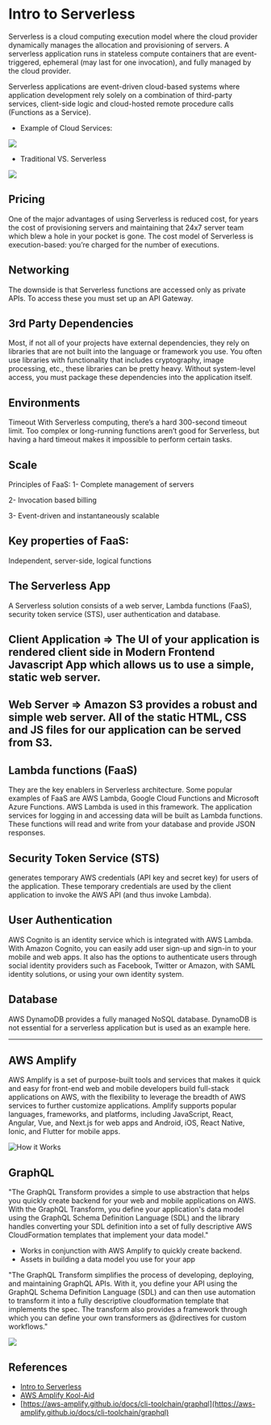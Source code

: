 # Intro to Serverless

Serverless is a cloud computing execution model where the cloud provider dynamically manages the allocation and provisioning of servers. A serverless application runs in stateless compute containers that are event-triggered, ephemeral (may last for one invocation), and fully managed by the cloud provider.

Serverless applications are event-driven cloud-based systems where application development rely solely on a combination of third-party services, client-side logic and cloud-hosted remote procedure calls (Functions as a Service).

- Example of Cloud Services:

![](https://hackernoon.com/hn-images/1*t4O4UXpdG68MQboNKC6bBw.jpeg)

- Traditional VS. Serverless

![](https://hackernoon.com/hn-images/1*x_v5NRC3TTMt1MaYl1gMUg.jpeg)

## Pricing

One of the major advantages of using Serverless is reduced cost, for years the cost of provisioning servers and maintaining that 24x7 server team which blew a hole in your pocket is gone. The cost model of Serverless is execution-based: you’re charged for the number of executions.

## Networking

The downside is that Serverless functions are accessed only as private APIs. To access these you must set up an API Gateway.

## 3rd Party Dependencies

Most, if not all of your projects have external dependencies, they rely on libraries that are not built into the language or framework you use. You often use libraries with functionality that includes cryptography, image processing, etc., these libraries can be pretty heavy. Without system-level access, you must package these dependencies into the application itself.

## Environments

Timeout
With Serverless computing, there’s a hard 300-second timeout limit. Too complex or long-running functions aren’t good for Serverless, but having a hard timeout makes it impossible to perform certain tasks.

## Scale

Principles of FaaS:
1- Complete management of servers

2- Invocation based billing

3- Event-driven and instantaneously scalable

## Key properties of FaaS:

Independent, server-side, logical functions

## The Serverless App

A Serverless solution consists of a web server, Lambda functions (FaaS), security token service (STS), user authentication and database.

## Client Application => The UI of your application is rendered client side in Modern Frontend Javascript App which allows us to use a simple, static web server.

## Web Server => Amazon S3 provides a robust and simple web server. All of the static HTML, CSS and JS files for our application can be served from S3.

## Lambda functions (FaaS)

They are the key enablers in Serverless architecture. Some popular examples of FaaS are AWS Lambda, Google Cloud Functions and Microsoft Azure Functions. AWS Lambda is used in this framework. The application services for logging in and accessing data will be built as Lambda functions. These functions will read and write from your database and provide JSON responses.

## Security Token Service (STS)

generates temporary AWS credentials (API key and secret key) for users of the application. These temporary credentials are used by the client application to invoke the AWS API (and thus invoke Lambda).

## User Authentication

AWS Cognito is an identity service which is integrated with AWS Lambda. With Amazon Cognito, you can easily add user sign-up and sign-in to your mobile and web apps. It also has the options to authenticate users through social identity providers such as Facebook, Twitter or Amazon, with SAML identity solutions, or using your own identity system.

## Database

AWS DynamoDB provides a fully managed NoSQL database. DynamoDB is not essential for a serverless application but is used as an example here.

---

## AWS Amplify

AWS Amplify is a set of purpose-built tools and services that makes it quick and easy for front-end web and mobile developers build full-stack applications on AWS, with the flexibility to leverage the breadth of AWS services to further customize applications. Amplify supports popular languages, frameworks, and platforms, including JavaScript, React, Angular, Vue, and Next.js for web apps and Android, iOS, React Native, Ionic, and Flutter for mobile apps.

![How it Works](<https://d1.awsstatic.com/AWS%20Amplify/Features/product-page-diagram_Amplify_How-it-works_Develop%402x%20(1).86135eef1e1961cf5cc41fba8c1a5fc46bf38cf2.png>)

## GraphQL

"The GraphQL Transform provides a simple to use abstraction that helps you quickly create backend for your web and mobile applications on AWS. With the GraphQL Transform, you define your application's data model using the GraphQL Schema Definition Language (SDL) and the library handles converting your SDL definition into a set of fully descriptive AWS CloudFormation templates that implement your data model."

- Works in conjunction with AWS Amplify to quickly create backend.
- Assets in building a data model you use for your app

"The GraphQL Transform simplifies the process of developing, deploying, and maintaining GraphQL APIs. With it, you define your API using the GraphQL Schema Definition Language (SDL) and can then use automation to transform it into a fully descriptive cloudformation template that implements the spec. The transform also provides a framework through which you can define your own transformers as @directives for custom workflows."

![](https://miro.medium.com/max/4000/1*feOd6UwyHF71rRmRtj_B7g.png)

## References

- [Intro to Serverless](https://hackernoon.com/what-is-serverless-architecture-what-are-its-pros-and-cons-cc4b804022e9)
- [AWS Amplify Kool-Aid](https://aws.amazon.com/amplify/)
- [https://aws-amplify.github.io/docs/cli-toolchain/graphql](https://aws-amplify.github.io/docs/cli-toolchain/graphql)